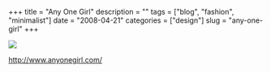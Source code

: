 +++
title = "Any One Girl"
description = ""
tags = ["blog", "fashion", "minimalist"]
date = "2008-04-21"
categories = ["design"]
slug = "any-one-girl"
+++


 

  <div id="screens-thumbs" class="clearfix">
    <div class="txt-center" id="design-submission"><a href="http://www.anyonegirl.com/"><img id='bluga-thumbnail-1207' class='bluga-thumbnail large' src='/media/bluga/
wt480c838ba0e31_0.jpg'/></a></div>  
  </div>   
<p><a href="http://www.anyonegirl.com/">http://www.anyonegirl.com/</a></p>




